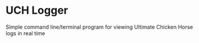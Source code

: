 # UCH Logger
Simple command line/terminal program for viewing Ultimate Chicken Horse logs in real time
